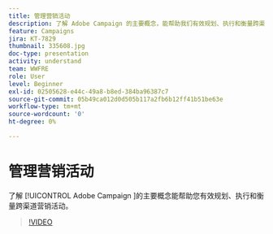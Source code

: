 ```yaml
---
title: 管理营销活动
description: 了解 Adobe Campaign 的主要概念，能帮助我们有效规划、执行和衡量跨渠道营销活动。
feature: Campaigns
jira: KT-7829
thumbnail: 335608.jpg
doc-type: presentation
activity: understand
team: WWFRE
role: User
level: Beginner
exl-id: 02505628-e44c-49a8-b8ed-384ba96387c7
source-git-commit: 05b49ca012d0d505b117a2fb6b12ff41b51be63e
workflow-type: tm+mt
source-wordcount: '0'
ht-degree: 0%

---
```


# 管理营销活动

了解 [!UICONTROL Adobe Campaign ]的主要概念能帮助您有效规划、执行和衡量跨渠道营销活动。

>[!VIDEO](https://video.tv.adobe.com/v/335608?quality=12&learn=on)
